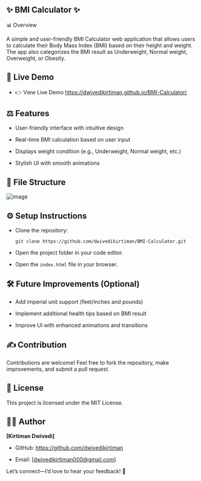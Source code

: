 ## ✨ BMI Calculator ✨

📊 Overview

A simple and user-friendly BMI Calculator web application that allows users to calculate their Body Mass Index (BMI) based on their height and weight. The app also categorizes the BMI result as Underweight, Normal weight, Overweight, or Obesity.

## 📲 Live Demo

- 👉 View Live Demo    https://dwivedikirtiman.github.io/BMI-Calculator/

## ⚖️ Features

- User-friendly interface with intuitive design

- Real-time BMI calculation based on user input

- Displays weight condition (e.g., Underweight, Normal weight, etc.)

- Stylish UI with smooth animations

## 📂 File Structure

![image](https://github.com/user-attachments/assets/829a4a93-a141-4d88-b87f-4dc1f29a521c)

## ⚙️ Setup Instructions

- Clone the repository:

   ```git clone https://github.com/dwivedikirtiman/BMI-Calculator.git```

- Open the project folder in your code editor.

- Open the ```index.html``` file in your browser.

## 🛠️ Future Improvements (Optional)

- Add imperial unit support (feet/inches and pounds)

- Implement additional health tips based on BMI result

- Improve UI with enhanced animations and transitions

## ✍️ Contribution

Contributions are welcome! Feel free to fork the repository, make improvements, and submit a pull request.

## 📧 License

This project is licensed under the MIT License.

## 👨‍💻 Author

**[Kirtiman Dwivedi]**

- GitHub: https://github.com/dwivedikirtiman

- Email: [dwivedikirtiman000@gmail.com]

Let’s connect—I’d love to hear your feedback! 🚀
